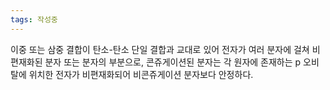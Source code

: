 ```yaml
---
tags: 작성중
---
```

이중 또는 삼중 결합이 탄소-탄소 단일 결합과 교대로 있어 전자가 여러 분자에 걸쳐 비편재화된 분자 또는 분자의 부분으로, 콘쥬게이션된 분자는 각 원자에 존재하는 p 오비탈에 위치한 전자가 비편재화되어 비콘쥬게이션 분자보다 안정하다.